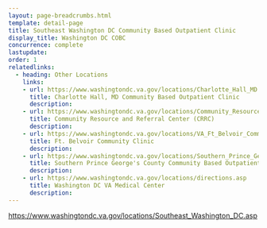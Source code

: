 ```yaml
---
layout: page-breadcrumbs.html
template: detail-page
title: Southeast Washington DC Community Based Outpatient Clinic
display_title: Washington DC COBC
concurrence: complete
lastupdate:
order: 1
relatedlinks:
  - heading: Other Locations
    links:
    - url: https://www.washingtondc.va.gov/locations/Charlotte_Hall_MD.asp
      title: Charlotte Hall, MD Community Based Outpatient Clinic
      description:
    - url: https://www.washingtondc.va.gov/locations/Community_Resource_and_Referral_Center_CRRC.asp
      title: Community Resource and Referral Center (CRRC)
      description:
    - url: https://www.washingtondc.va.gov/locations/VA_Ft_Belvoir_Community_Clinic.asp
      title: Ft. Belvoir Community Clinic
      description:
    - url: https://www.washingtondc.va.gov/locations/Southern_Prince_George_s_County_Community_Based_Outpatient_Clinic.asp
      title: Southern Prince George's County Community Based Outpatient Clinic
      description:
    - url: https://www.washingtondc.va.gov/locations/directions.asp
      title: Washington DC VA Medical Center
      description:
---
```



https://www.washingtondc.va.gov/locations/Southeast_Washington_DC.asp
